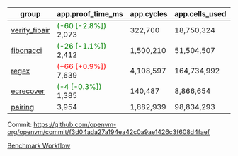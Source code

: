 | group | app.proof_time_ms | app.cycles | app.cells_used | leaf.proof_time_ms | leaf.cycles | leaf.cells_used |
| -- | -- | -- | -- | -- | -- | -- |
| [verify_fibair](https://github.com/openvm-org/openvm/blob/benchmark-results/benchmarks-pr/2019/verify_fibair-f3d04ada27a194ea42c0a9ae1426c3f608d4faef.md) |<span style='color: green'>(-60 [-2.8%])</span> 2,073 |  322,700 |  18,750,324 |- | - | - |
| [fibonacci](https://github.com/openvm-org/openvm/blob/benchmark-results/benchmarks-pr/2019/fibonacci-f3d04ada27a194ea42c0a9ae1426c3f608d4faef.md) |<span style='color: green'>(-26 [-1.1%])</span> 2,412 |  1,500,210 |  51,504,507 |- | - | - |
| [regex](https://github.com/openvm-org/openvm/blob/benchmark-results/benchmarks-pr/2019/regex-f3d04ada27a194ea42c0a9ae1426c3f608d4faef.md) |<span style='color: red'>(+66 [+0.9%])</span> 7,639 |  4,108,597 |  164,734,992 |- | - | - |
| [ecrecover](https://github.com/openvm-org/openvm/blob/benchmark-results/benchmarks-pr/2019/ecrecover-f3d04ada27a194ea42c0a9ae1426c3f608d4faef.md) |<span style='color: green'>(-4 [-0.3%])</span> 1,385 |  140,487 |  8,866,654 |- | - | - |
| [pairing](https://github.com/openvm-org/openvm/blob/benchmark-results/benchmarks-pr/2019/pairing-f3d04ada27a194ea42c0a9ae1426c3f608d4faef.md) | 3,954 |  1,882,939 |  98,834,293 |- | - | - |


Commit: https://github.com/openvm-org/openvm/commit/f3d04ada27a194ea42c0a9ae1426c3f608d4faef

[Benchmark Workflow](https://github.com/openvm-org/openvm/actions/runs/17128519541)
